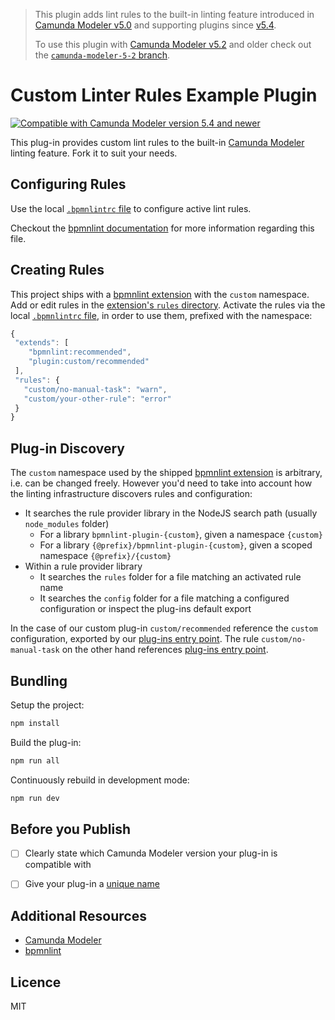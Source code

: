 > This plugin adds lint rules to the built-in linting feature introduced in [Camunda Modeler v5.0](https://github.com/camunda/camunda-modeler/blob/develop/CHANGELOG.md#500) and supporting plugins since [v5.4](https://github.com/camunda/camunda-modeler/blob/develop/CHANGELOG.md#540).
>
> To use this plugin with [Camunda Modeler v5.2](https://github.com/camunda/camunda-modeler/blob/develop/CHANGELOG.md#520) and older check out the [`camunda-modeler-5-2` branch](https://github.com/camunda/camunda-modeler-custom-linter-rules-plugin/tree/camunda-modeler-5-2).

# Custom Linter Rules Example Plugin

[![Compatible with Camunda Modeler version 5.4 and newer](https://img.shields.io/badge/Camunda%20Modeler->=5.4-blue.svg)](https://github.com/camunda/camunda-modeler)

This plug-in provides custom lint rules to the built-in [Camunda Modeler](https://github.com/camunda/camunda-modeler) linting feature. Fork it to suit your needs.


## Configuring Rules

Use the local [`.bpmnlintrc` file](.bpmnlintrc) to configure active lint rules.

Checkout the [bpmnlint documentation](https://github.com/bpmn-io/bpmnlint#configuration) for more information regarding this file.


## Creating Rules

This project ships with a [bpmnlint extension](./bpmnlint-plugin-custom) with the `custom` namespace. Add or edit rules in the [extension's `rules` directory](./bpmnlint-plugin-custom/rules). Activate the rules via the local [`.bpmnlintrc` file](.bpmnlintrc), in order to use them, prefixed with the namespace: 

 ```javascript
{
  "extends": [
     "bpmnlint:recommended",
     "plugin:custom/recommended"
  ],
  "rules": {
    "custom/no-manual-task": "warn",
    "custom/your-other-rule": "error"
  }
}
```


## Plug-in Discovery

The `custom` namespace used by the shipped [bpmnlint extension](./bpmnlint-plugin-custom) is arbitrary, i.e. can be changed freely. However you'd need to take into account how the linting infrastructure discovers rules and configuration:

* It searches the rule provider library in the NodeJS search path (usually `node_modules` folder)
    * For a library `bpmnlint-plugin-{custom}`, given a namespace `{custom}`
    * For a library `{@prefix}/bpmnlint-plugin-{custom}`, given a scoped namespace `{@prefix}/{custom}`
* Within a rule provider library
    * It searches the `rules` folder for a file matching an activated rule name
    * It searches the `config` folder for a file matching a configured configuration or inspect the plug-ins default export

In the case of our custom plug-in `custom/recommended` reference the `custom` configuration, exported by our [plug-ins entry point](/bpmnlint-plugin-custom/index.js). The rule `custom/no-manual-task` on the other hand references [plug-ins entry point](/bpmnlint-plugin-custom/index.js).

## Bundling

Setup the project:

```sh
npm install
```

Build the plug-in:

```sh
npm run all
```

Continuously rebuild in development mode:

```sh
npm run dev
```

## Before you Publish

* [ ] Clearly state which Camunda Modeler version your plug-in is compatible with
* [ ] Give your plug-in a [unique name](./index.js)


## Additional Resources

* [Camunda Modeler](https://github.com/camunda/camunda-modeler)
* [bpmnlint](https://github.com/bpmn-io/bpmnlint)


## Licence

MIT
